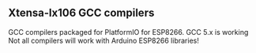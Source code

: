 ## Xtensa-lx106 GCC compilers
GCC compilers packaged for PlatformIO for ESP8266.
GCC 5.x is working
Not all compilers will work with Arduino ESP8266 libraries!